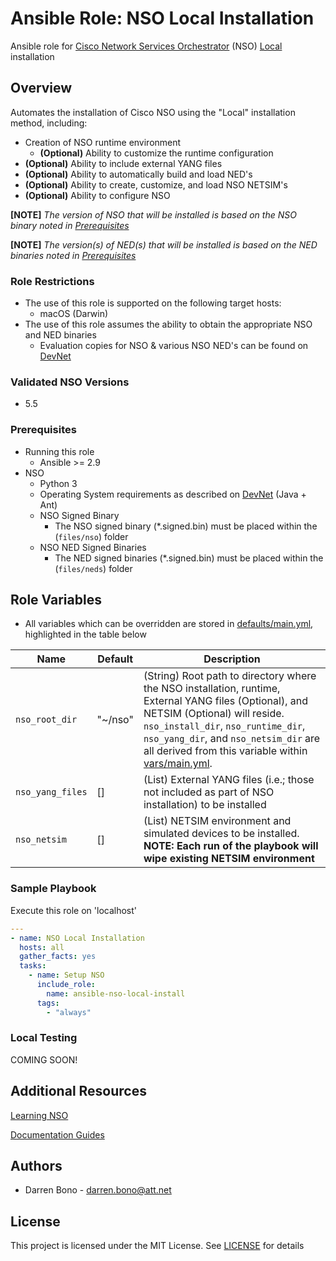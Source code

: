 # Ansible Role: NSO Local Installation

Ansible role for [Cisco Network Services Orchestrator](https://developer.cisco.com/docs/nso/#!nso-fundamentals) (NSO) [Local](https://developer.cisco.com/docs/nso/#!getting-and-installing-nso/local-vs-system-installation) installation

## Overview

Automates the installation of Cisco NSO using the "Local" installation method, including:

* Creation of NSO runtime environment
  * **(Optional)** Ability to customize the runtime configuration
* **(Optional)** Ability to include external YANG files
* **(Optional)** Ability to automatically build and load NED's
* **(Optional)** Ability to create, customize, and load NSO NETSIM's
* **(Optional)** Ability to configure NSO

**[NOTE]** *The version of NSO that will be installed is based on the NSO binary noted in [Prerequisites](#prerequisites)*

**[NOTE]** *The version(s) of NED(s) that will be installed is based on the NED binaries noted in [Prerequisites](#prerequisites)*

### Role Restrictions

* The use of this role is supported on the following target hosts:
  * macOS (Darwin)
* The use of this role assumes the ability to obtain the appropriate NSO and NED binaries
  * Evaluation copies for NSO & various NSO NED's can be found on [DevNet](https://developer.cisco.com/docs/nso/#!getting-and-installing-nso/download-your-nso-free-trial-installer-and-cisco-neds)

### Validated NSO Versions

* 5.5

### Prerequisites

* Running this role
  * Ansible >= 2.9
* NSO
  * Python 3
  * Operating System requirements as described on [DevNet](https://developer.cisco.com/docs/nso/#!getting-and-installing-nso/requirements) (Java + Ant)
  * NSO Signed Binary
    * The NSO signed binary (*.signed.bin) must be placed within the (```files/nso```) folder
  * NSO NED Signed Binaries
      * The NED signed binaries (*.signed.bin) must be placed within the (```files/neds```) folder

## Role Variables

* All variables which can be overridden are stored in [defaults/main.yml](defaults/main.yml), highlighted in the table below


| Name           | Default | Description                        |
| -------------- | ------------- | -----------------------------------|
| `nso_root_dir` | "~/nso" | (String) Root path to directory where the NSO installation, runtime, External YANG files (Optional), and NETSIM (Optional) will reside. ```nso_install_dir```, ```nso_runtime_dir```, ```nso_yang_dir```, and ```nso_netsim_dir``` are all derived from this variable within [vars/main.yml](vars/main.yml). |
| `nso_yang_files` | [] | (List) External YANG files (i.e.; those not included as part of NSO installation) to be installed |
| `nso_netsim` | [] | (List) NETSIM environment and simulated devices to be installed. **NOTE: Each run of the playbook will wipe existing NETSIM environment** |

### Sample Playbook

Execute this role on 'localhost'

```yaml
---
- name: NSO Local Installation
  hosts: all
  gather_facts: yes
  tasks:
    - name: Setup NSO
      include_role:
        name: ansible-nso-local-install
      tags:
        - "always"
```

### Local Testing

COMING SOON!

## Additional Resources

[Learning NSO](https://developer.cisco.com/docs/nso/#!learning-nso)

[Documentation Guides](https://developer.cisco.com/docs/nso/guides/)

## Authors

* Darren Bono - [darren.bono@att.net](mailto://darren.bono@att.net)

## License

This project is licensed under the MIT License. See [LICENSE](LICENSE.md) for details
